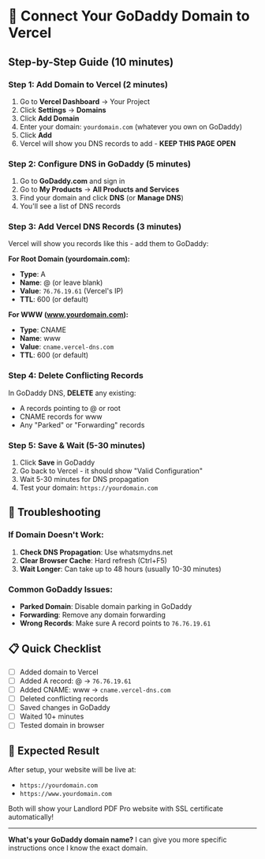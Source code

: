 # 🚀 Connect Your GoDaddy Domain to Vercel

## Step-by-Step Guide (10 minutes)

### Step 1: Add Domain to Vercel (2 minutes)
1. Go to **Vercel Dashboard** → Your Project
2. Click **Settings** → **Domains**
3. Click **Add Domain**
4. Enter your domain: `yourdomain.com` (whatever you own on GoDaddy)
5. Click **Add**
6. Vercel will show you DNS records to add - **KEEP THIS PAGE OPEN**

### Step 2: Configure DNS in GoDaddy (5 minutes)
1. Go to **GoDaddy.com** and sign in
2. Go to **My Products** → **All Products and Services**
3. Find your domain and click **DNS** (or **Manage DNS**)
4. You'll see a list of DNS records

### Step 3: Add Vercel DNS Records (3 minutes)
Vercel will show you records like this - add them to GoDaddy:

**For Root Domain (yourdomain.com):**
- **Type**: A
- **Name**: @ (or leave blank)
- **Value**: `76.76.19.61` (Vercel's IP)
- **TTL**: 600 (or default)

**For WWW (www.yourdomain.com):**
- **Type**: CNAME
- **Name**: www
- **Value**: `cname.vercel-dns.com`
- **TTL**: 600 (or default)

### Step 4: Delete Conflicting Records
In GoDaddy DNS, **DELETE** any existing:
- A records pointing to @ or root
- CNAME records for www
- Any "Parked" or "Forwarding" records

### Step 5: Save & Wait (5-30 minutes)
1. Click **Save** in GoDaddy
2. Go back to Vercel - it should show "Valid Configuration"
3. Wait 5-30 minutes for DNS propagation
4. Test your domain: `https://yourdomain.com`

## 🔧 Troubleshooting

### If Domain Doesn't Work:
1. **Check DNS Propagation**: Use whatsmydns.net
2. **Clear Browser Cache**: Hard refresh (Ctrl+F5)
3. **Wait Longer**: Can take up to 48 hours (usually 10-30 minutes)

### Common GoDaddy Issues:
- **Parked Domain**: Disable domain parking in GoDaddy
- **Forwarding**: Remove any domain forwarding
- **Wrong Records**: Make sure A record points to `76.76.19.61`

## 📋 Quick Checklist

- [ ] Added domain to Vercel
- [ ] Added A record: @ → `76.76.19.61`
- [ ] Added CNAME: www → `cname.vercel-dns.com`
- [ ] Deleted conflicting records
- [ ] Saved changes in GoDaddy
- [ ] Waited 10+ minutes
- [ ] Tested domain in browser

## 🎯 Expected Result

After setup, your website will be live at:
- `https://yourdomain.com`
- `https://www.yourdomain.com`

Both will show your Landlord PDF Pro website with SSL certificate automatically!

---

**What's your GoDaddy domain name?** I can give you more specific instructions once I know the exact domain.
